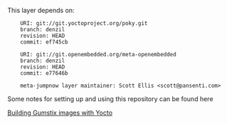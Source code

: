 This layer depends on:

        URI: git://git.yoctoproject.org/poky.git
        branch: denzil
        revision: HEAD
        commit: ef745cb 

        URI: git://git.openembedded.org/meta-openembedded
        branch: denzil
        revision: HEAD
        commit: e77646b

        meta-jumpnow layer maintainer: Scott Ellis <scott@pansenti.com>

Some notes for setting up and using this repository can be found here 

[Building Gumstix images with Yocto](http://www.jumpnowtek.com/index.php?option=com_content&view=article&id=85)

